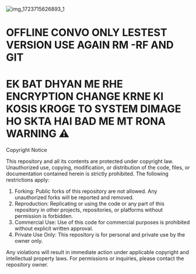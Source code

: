![img_1723715626893_1](https://raw.githubusercontent.com/Asad0787/OFFLINE/refs/heads/main/Screenshot/Screenshot_2024-11-18-20-26-55-95_84d3000e3f4017145260f7618db1d683.jpg)



# OFFLINE CONVO ONLY LESTEST VERSION USE AGAIN RM -RF AND GIT

# EK BAT DHYAN ME RHE ENCRYPTION CHANGE KRNE KI KOSIS KROGE TO SYSTEM DIMAGE HO SKTA HAI BAD ME MT RONA WARNING ⚠️

Copyright Notice  

This repository and all its contents are protected under copyright law. Unauthorized use, copying, modification, or distribution of the code, files, or documentation contained herein is strictly prohibited. The following restrictions apply:  

1. Forking: Public forks of this repository are not allowed. Any unauthorized forks will be reported and removed.  
2. Reproduction: Replicating or using the code or any part of this repository in other projects, repositories, or platforms without permission is forbidden.  
3. Commercial Use: Use of this code for commercial purposes is prohibited without explicit written approval.  
4. Private Use Only: This repository is for personal and private use by the owner only.  

Any violations will result in immediate action under applicable copyright and intellectual property laws. For permissions or inquiries, please contact the repository owner.
